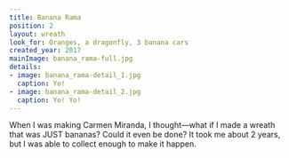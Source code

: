```yaml
---
title: Banana Rama
position: 2
layout: wreath
look_for: Oranges, a dragonfly, 3 banana cars
created_year: 2017
mainImage: banana_rama-full.jpg
details:
- image: banana_rama-detail_1.jpg
  caption: Yo!
- image: banana_rama-detail_2.jpg
  caption: Yo! Yo!
---
```


When I was making Carmen Miranda, I thought—what if I made a wreath that was JUST bananas? Could it even be done? It took me about 2 years, but I was able to collect enough to make it happen.
